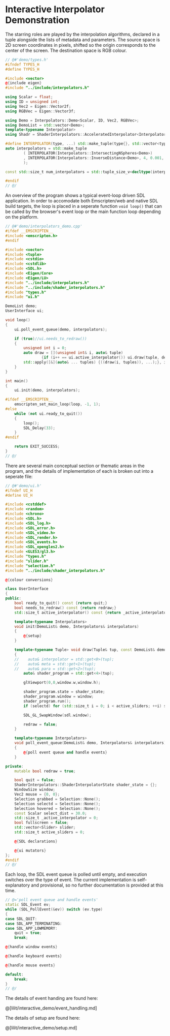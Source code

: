 # Interactive Interpolator Demonstration

The starring roles are played by the interpolation algorithms, declared in a
tuple alongside the lists of metadata and parameters. The source space is
2D screen coordinates in pixels, shifted so the origin corresponds to the
center of the screen. The destination space is RGB colour.  

```cpp 
// @#'demo/types.h'
#ifndef TYPES_H
#define TYPES_H

#include <vector>
@{include eigen}
#include "../include/interpolators.h"

using Scalar = float;
using ID = unsigned int;
using Vec2 = Eigen::Vector2f;
using RGBVec = Eigen::Vector3f;

using Demo = Interpolators::Demo<Scalar, ID, Vec2, RGBVec>;
using DemoList = std::vector<Demo>;
template<typename Interpolator>
using Shadr = ShaderInterpolators::AcceleratedInterpolator<Interpolator>;

#define INTERPOLATOR(type, ...) std::make_tuple(type{}, std::vector<type::Meta>{}, std::vector<type::Para>{}, type::Para{__VA_ARGS__}, Shadr<type>{})
auto interpolators = std::make_tuple
        ( INTERPOLATOR(Interpolators::IntersectingNSpheres<Demo>)
        , INTERPOLATOR(Interpolators::InverseDistance<Demo>, 4, 0.001, 0.0, 1.0)
        );

const std::size_t num_interpolators = std::tuple_size_v<decltype(interpolators)>;

#endif
// @/
```

An overview of the program shows a typical event-loop driven SDL application.
In order to accomodate both Emscripten/web and native SDL build targets, the
loop is placed in a seperate function `void loop()` that can be called by the
browser's event loop or the main function loop depending on the platform.

```cpp
// @#'demo/interpolators_demo.cpp'
#ifdef __EMSCRIPTEN__
#include <emscripten.h>
#endif

#include <vector>
#include <tuple>
#include <cstdio>
#include <cstdlib>
#include <SDL.h>
#include <Eigen/Core>
#include <Eigen/LU>
#include "../include/interpolators.h"
#include "../include/shader_interpolators.h"
#include "types.h"
#include "ui.h"

DemoList demo;
UserInterface ui;

void loop()
{
    ui.poll_event_queue(demo, interpolators);

    if (true)//ui.needs_to_redraw())
    {
        unsigned int i = 0;
        auto draw = [](unsigned int& i, auto& tuple)
                {if (i++ == ui.active_interpolator()) ui.draw(tuple, demo);};
        std::apply([&](auto& ... tuples) {((draw(i, tuples)), ...);}, interpolators);
    }
}

int main()
{
    ui.init(demo, interpolators);

#ifdef __EMSCRIPTEN__
    emscripten_set_main_loop(loop, -1, 1);
#else
    while (not ui.ready_to_quit())
    {
        loop();
        SDL_Delay(33);
    }
#endif

    return EXIT_SUCCESS;
}
// @/
```

There are several main conceptual section or thematic areas in the program, and
the details of implementation of each is broken out into a seperate file: 

```cpp
// @#'demo/ui.h'
#ifndef UI_H
#define UI_H

#include <cstddef>
#include <random>
#include <chrono>
#include <SDL.h>
#include <SDL_log.h>
#include <SDL_error.h>
#include <SDL_video.h>
#include <SDL_render.h>
#include <SDL_events.h>
#include <SDL_opengles2.h>
#include <GLES3/gl3.h>
#include "types.h"
#include "slider.h"
#include "selection.h"
#include "../include/shader_interpolators.h"

@{colour conversions}

class UserInterface
{
public:
    bool ready_to_quit() const {return quit;}
    bool needs_to_redraw() const {return redraw;}
    std::size_t active_interpolator() const {return _active_interpolator;}

    template<typename Interpolators>
    void init(DemoList& demo, Interpolators& interpolators)
    {
        @{setup}
    }

    template<typename Tuple> void draw(Tuple& tup, const DemoList& demo) const
    {
    //    auto& interpolator = std::get<0>(tup);
    //    auto& meta = std::get<1>(tup);
    //    auto& para = std::get<2>(tup);
        auto& shader_program = std::get<4>(tup);

        glViewport(0,0,window.w,window.h);

        shader_program.state = shader_state;
        shader_program.window = window;
        shader_program.run();
        if (selectd) for (std::size_t i = 0; i < active_sliders; ++i) slider[i].run();

        SDL_GL_SwapWindow(sdl.window);

        redraw = false;
    }

    template<typename Interpolators>
    void poll_event_queue(DemoList& demo, Interpolators& interpolators)
    {
        @{poll event queue and handle events}
    }

private:
    mutable bool redraw = true;

    bool quit = false;
    ShaderInterpolators::ShaderInterpolatorState shader_state = {};
    WindowSize window;
    Vec2 mouse = {0, 0};
    Selection grabbed = Selection::None();
    Selection selectd = Selection::None();
    Selection hovered = Selection::None();
    const Scalar select_dist = 30.0;
    std::size_t _active_interpolator = 0;
    bool fullscreen = false;
    std::vector<Slider> slider;
    std::size_t active_sliders = 0;

    @{SDL declarations}

    @{ui mutators}
};
#endif
// @/
```

Each loop, the SDL event queue is polled until empty, and execution switches
over the type of event. The current implementation is self-explanatory and
provisional, so no further documentation is provided at this time.

```cpp
// @='poll event queue and handle events'
static SDL_Event ev;
while (SDL_PollEvent(&ev)) switch (ev.type)
{
case SDL_QUIT:
case SDL_APP_TERMINATING:
case SDL_APP_LOWMEMORY:
    quit = true;
    break;

@{handle window events}

@{handle keyboard events}

@{handle mouse events}

default:
    break;
}
// @/
```

The details of event handing are found here:

@[lilit/interactive_demo/event_handling.md]

The details of setup are found here:

@[lilit/interactive_demo/setup.md]
